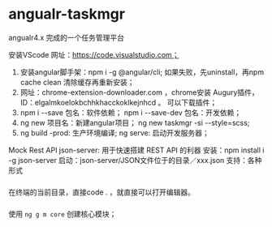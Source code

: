 # angualr-taskmgr
angualr4.x 完成的一个任务管理平台

安装VScode 网址：https://code.visualstudio.com；


1. 安装angular脚手架：npm i -g @angular/cli;  如果失败，先uninstall，再npm cache clean 清除缓存再重新安装；
2. 网址：chrome-extension-downloader.com ，chrome安装 Augury插件，ID：elgalmkoelokbchhkhacckoklkejnhcd 。 可以下载插件； 
3. npm i --save 包名：软件依赖； npm i --save-dev 包名：开发依赖；
4. ng new 项目名：新建angular项目； ng new taskmgr -si --style=scss;
5. ng build -prod: 生产环境编译; ng serve: 启动开发服务器；

Mock Rest API
json-server: 用于快速搭建 REST API 的利器
安装：npm install i -g json-server
启动：json-server/JSON文件位于的目录／xxx.json
支持：各种形式

###
在终端的当前目录，直接code . ，就直接可以打开编辑器。

###
使用 `ng g m core` 创建核心模块；
